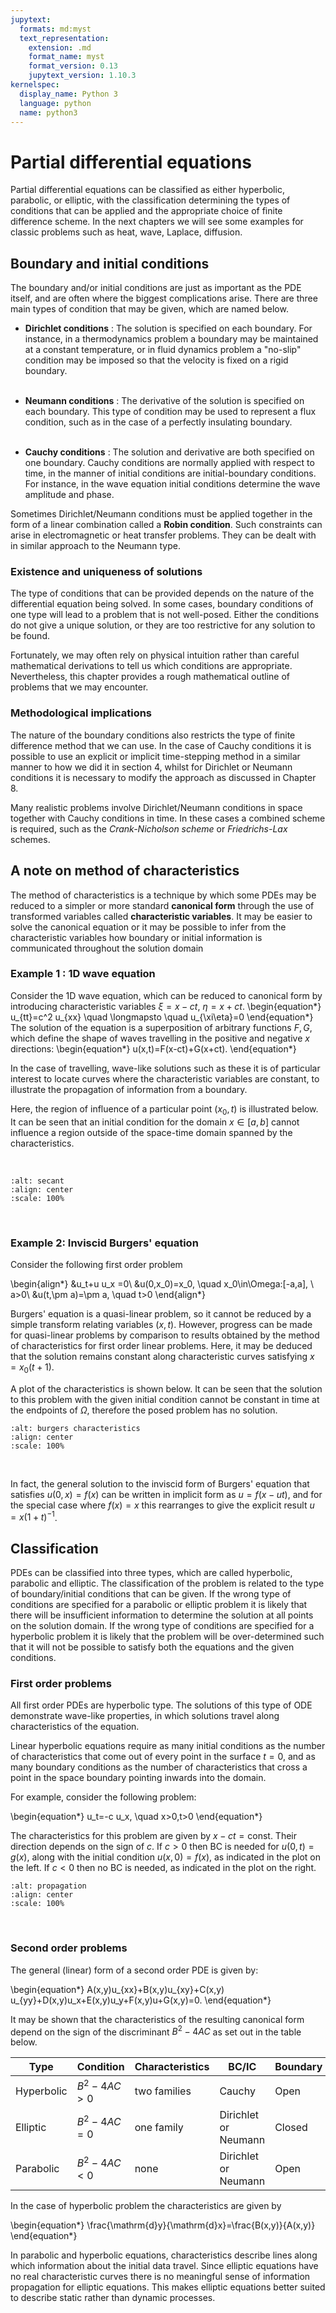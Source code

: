 ```yaml
---
jupytext:
  formats: md:myst
  text_representation:
    extension: .md
    format_name: myst
    format_version: 0.13
    jupytext_version: 1.10.3
kernelspec:
  display_name: Python 3
  language: python
  name: python3
---
```


# Partial differential equations

Partial differential equations can be classified as either hyperbolic, parabolic, or elliptic, with the classification determining the types of conditions that can be applied and the appropriate choice of finite difference scheme. In the next chapters we will see some examples for classic problems such as heat, wave, Laplace, diffusion.

## Boundary and initial conditions

The boundary and/or initial conditions are just as important as the PDE itself, and are often where the biggest complications arise. There are three main types of condition that may be given, which are named below.

* **Dirichlet conditions** : The solution is specified on each boundary. For instance, in a thermodynamics problem a boundary may be maintained at a constant temperature, or in fluid dynamics problem a "no-slip" condition may be imposed so that the velocity is fixed on a rigid boundary.<br><br>

* **Neumann conditions** : The derivative of the solution is specified on each boundary. This type of condition may be used to represent a flux condition, such as in the case of a perfectly insulating boundary.<br><br>

* **Cauchy conditions** : The solution and derivative are both specified on one boundary. Cauchy conditions are normally applied with respect to time, in the manner of initial conditions are initial-boundary conditions. For instance, in the wave equation initial conditions determine the wave amplitude and phase.<br>

Sometimes Dirichlet/Neumann conditions must be applied together in the form of a linear combination called a **Robin condition**. Such constraints can arise in electromagnetic or heat transfer problems. They can be dealt with in similar approach to the Neumann type.

### Existence and uniqueness of solutions

The type of conditions that can be provided depends on the nature of the differential equation being solved. In some cases, boundary conditions of one type will lead to a problem that is not well-posed. Either the conditions do not give a unique solution, or they are too restrictive for any solution to be found.

Fortunately, we may often rely on physical intuition rather than careful mathematical derivations to tell us which conditions are appropriate. Nevertheless, this chapter provides a rough mathematical outline of problems that we may encounter.


### Methodological implications

The nature of the boundary conditions also restricts the type of finite difference method that we can use. In the case of Cauchy conditions it is possible to use an explicit or implicit time-stepping method in a similar manner to how we did it in section 4, whilst for Dirichlet or Neumann conditions it is necessary to modify the approach as discussed in Chapter 8.

Many realistic problems involve Dirichlet/Neumann conditions in space together with Cauchy conditions in time. In these cases a combined scheme is required, such as the *Crank-Nicholson scheme* or *Friedrichs-Lax* schemes.

## A note on method of characteristics

The method of characteristics is a technique by which some PDEs may be reduced to a simpler or more standard **canonical form** through the use of transformed variables called **characteristic variables**. It may be easier to solve the canonical equation or it may be possible to infer from the characteristic variables how boundary or initial information is communicated throughout the solution domain

### Example 1 : 1D wave equation

Consider the 1D wave equation, which can be reduced to canonical form by introducing characteristic variables $\xi=x-ct$, $\eta=x+ct.$
\begin{equation*}
u_{tt}=c^2 u_{xx} \quad \longmapsto \quad u_{\xi\eta}=0
\end{equation*}
The solution of the equation is a superposition of arbitrary functions $F,G$, which define the shape of waves travelling in the positive and negative $x$ directions:
\begin{equation*}
u(x,t)=F(x-ct)+G(x+ct).
\end{equation*}

In the case of travelling, wave-like solutions such as these it is of particular interest to locate curves where the characteristic variables are constant, to illustrate the propagation of information from a boundary.

Here, the region of influence of a particular point $(x_0,t)$ is illustrated below. It can be seen that an initial condition for the domain $x\in [a,b]$ cannot influence a region outside of the space-time domain spanned by the characteristics.

<br>

```{image} images/wave_characteristics.png
:alt: secant
:align: center
:scale: 100%
```
<br>

### Example 2: Inviscid Burgers' equation
Consider the following first order problem

\begin{align*}
&u_t+u u_x =0\\
&u(0,x_0)=x_0, \quad x_0\in\Omega:[-a,a], \ a>0\\
&u(t,\pm a)=\pm a, \quad t>0
\end{align*}

Burgers' equation is a quasi-linear problem, so it cannot be reduced by a simple transform relating variables $(x,t)$. However, progress can be made for quasi-linear problems by comparison to results obtained by the method of characteristics for first order linear problems. Here, it may be deduced that the solution remains constant along characteristic curves satisfying $x=x_0(t+1)$.

A plot of the characteristics is shown below. It can be seen that the solution to this problem with the given initial condition cannot be constant in time at the endpoints of $\Omega$, therefore the posed problem has no solution.

```{image} images/burgers_characteristics.png
:alt: burgers characteristics
:align: center
:scale: 100%
```
<br>

In fact, the general solution to the inviscid form of Burgers' equation that satisfies $u(0,x)=f(x)$ can be written in implicit form as $u=f(x-ut)$, and for the special case where $f(x)=x$ this rearranges to give the explicit result $u=x(1+t)^{-1}$.

## Classification

PDEs can be classified into three types, which are called hyperbolic, parabolic and elliptic. The classification of the problem is related to the type of boundary/initial conditions that can be given. If the wrong type of conditions are specified for a parabolic or elliptic problem it is likely that there will be insufficient information to determine the solution at all points on the solution domain. If the wrong type of conditions are specified for a hyperbolic problem it is likely that the problem will be over-determined such that it will not be possible to satisfy both the equations and the given conditions.

### First order problems

All first order PDEs are hyperbolic type. The solutions of this type of ODE demonstrate wave-like properties, in which solutions travel along characteristics of the equation.

Linear hyperbolic equations require as many initial conditions as the number of characteristics that come out of every point in the surface $t=0$, and as many boundary conditions as the number of characteristics that cross a point in the space boundary pointing inwards into the domain.

For example, consider the following problem:

\begin{equation*}
u_t=-c u_x, \quad x>0,t>0
\end{equation*}

The characteristics for this problem are given by $x-ct=\mathrm{const}$. Their direction depends on the sign of $c$. If $c>0$ then BC is needed for $u(0,t)=g(x)$, along with the initial condition $u(x,0)=f(x)$, as indicated in the plot on the left. If $c<0$ then no BC is needed, as indicated in the plot on the right.

```{image} images/hyper_char.png
:alt: propagation
:align: center
:scale: 100%
```
<br>


### Second order problems

The general (linear) form of a second order PDE is given by:

\begin{equation*}
A(x,y)u_{xx}+B(x,y)u_{xy}+C(x,y) u_{yy}+D(x,y)u_x+E(x,y)u_y+F(x,y)u+G(x,y)=0.
\end{equation*}

It may be shown that the characteristics of the resulting canonical form depend on the sign of the discriminant $B^2-4AC$ as set out in the table below.

| Type | Condition | Characteristics | BC/IC | Boundary |
| --- | --- | --- | --- | --- |
| Hyperbolic | $B^2-4AC>0$ | two families | Cauchy | Open |
| Elliptic | $B^2-4AC=0$ | one family | Dirichlet or Neumann | Closed |
| Parabolic | $B^2-4AC<0$ | none |  Dirichlet or Neumann | Open |

In the case of hyperbolic problem the characteristics are given by

\begin{equation*}
\frac{\mathrm{d}y}{\mathrm{d}x}=\frac{B(x,y)}{A(x,y)}
\end{equation*}

In parabolic and hyperbolic equations, characteristics describe lines along which information about the initial data travel. Since elliptic equations have no real characteristic curves there is no meaningful sense of information propagation for elliptic equations. This makes elliptic equations better suited to describe static rather than dynamic processes.
